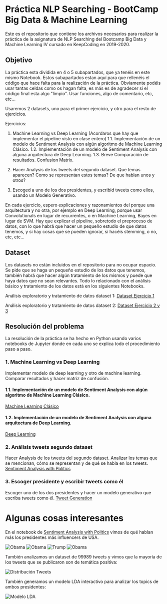 # Práctica NLP Searching - BootCamp Big Data & Machine Learning

Este es el repositorio que contiene los archivos necesarios para realizar la práctica de la asignatura de NLP Searching del Bootcamp Big Data y Machine Learning IV cursado en KeepCoding en 2019-2020.

## Objetivo

La práctica esta dividida en 4 o 5 subapartados, que ya tenéis en este mismo Notebook. Estos subapartados estan aquí para que rellenéis el código que hace falta para la realización de la práctica. Obviamente podéis usar tantas celdas como os hagan falta, es más es de agradecer si el código final esta algo "limpio". Usar funciones, algo de comentario, etc, etc...

Usaremos 2 datasets, uno para el primer ejercicio, y otro para el resto de ejercicios.

Ejercicios:

1.   Machine Learning vs Deep Learning (Acordaros que hay que implementar el pipeline visto en clase entero)
    1.1. Implementación de un modelo de Sentiment Analysis con algún algoritmo de Machine Learning Clásico.
    1.2. Implementación de un modelo de Sentiment Analysis con alguna arquitectura de Deep Learning.
    1.3. Breve Comparación de resultados. Confusion Matrix.
    
2. Hacer Analysis de los tweets del segundo dataset. Que temas aparecen? Como se representan estos temas? De que hablan unos y otros?

3. Escoged a uno de los dos presidentes, y escribid tweets como ellos, usando un Modelo Generativo.

En cada ejercicio, espero explicaciones y razonamientos del porque una arquitectura y no otra, por ejemplo en Deep Learning, porque usar Convolutionals en lugar de recurrentes, o en Machine Learning, Bayes en lugar de SVM. Hay que explicar el pipeline, sobretodo el preproceso de datos, con lo que habrá que hacer un pequeño estudio de que datos tenemos, y si hay cosas que se pueden ignorar, si hacéis stemming, o no, etc, etc...

## Dataset 

Los datasets no están incluidos en el repositorio para no ocupar espacio. Se pide que se haga un pequeño estudio de los datos que tenemos, también habrá que hacer algún tratamiento de los mismos y puede que haya datos que no sean relevantes. Todo lo relacionado con el análisis básico y tratamiento de los datos está en los siguientes Notebooks.

Análisis exploratorio y tratamiento de datos dataset 1:
[Dataset Ejercicio 1](00_1_AnalisisDataset1.ipynb)

Análisis exploratorio y tratamiento de datos dataset 2:
[Dataset Ejercicio 2 y 3](00_2_AnalisisDataset2.ipynb)

## Resolución del problema

La resolución de la práctica se ha hecho en Python usando varios notebooks de Jupyter donde en cada uno se explica todo el procedimiento paso a paso.

### 1. Machine Learning vs Deep Learning
Implementar modelo de deep learning y otro de machine learning. Comparar resultados y hacer matriz de confusión.
#### 1.1. Implementación de un modelo de Sentiment Analysis con algún algoritmo de Machine Learning Clásico.
[Machine Learning Clásico](01_1_ML_Clasico.ipynb)
#### 1.2. Implementación de un modelo de Sentiment Analysis con alguna arquitectura de Deep Learning.
[Deep Learning](01_2_DeepLearning.ipynb)

### 2. Análisis tweets segundo dataset
Hacer Analysis de los tweets del segundo dataset. Analizar los temas que se mencionan, cómo se representan y de qué se habla en los tweets.
[Sentiment Analysis with Politics](02_SentimentAnalysisPolitics.ipynb)

### 3. Escoger presidente y escribir tweets como él 
Escoger uno de los dos presidentes y hacer un modelo generativo que escriba tweets como él.
[Tweet Generation](03_TweetGeneration.ipynb)

# Algunas cosas interesantes
En el notebook de [Sentiment Analysis with Politics](02_SentimentAnalysisPolitics.ipynb) vimos de qué hablan más los presidentes más influencers de USA.

![Obama](Obama_tweets.png)
![Obama](graph_Obama_.png)
![Trump](Trump_tweets.png)
![Obama](graph_Trump_.png)

También analizamos un dataset de 99989 tweets y vimos que la mayoría de los tweets que se publicaron son de temática positiva:

![Distribución Tweets](distribucion_tweets.PNG)

También generamos un modelo LDA interactivo para analizar los topics de ambos presidentes:

![Modelo LDA](modelo_lda.PNG)
